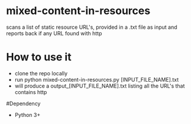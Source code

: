 # mixed-content-in-resources
scans a list of static resource URL's, provided in a .txt file as input and reports back if any URL found with http

# How to use it
- clone the repo locally
- run python mixed-content-in-resources.py [INPUT_FILE_NAME].txt
- will produce a output_[INPUT_FILE_NAME].txt listing all the URL's that contains http 

#Dependency
- Python 3+
